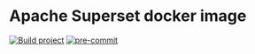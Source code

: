 # Apache Superset docker image

[![Build project](https://github.com/Romanow/superset-docker/actions/workflows/build.yml/badge.svg?branch=master)](https://github.com/Romanow/superset-docker/actions/workflows/build.yml)
[![pre-commit](https://img.shields.io/badge/pre--commit-enabled-brightgreen?logo=pre-commit)](https://github.com/pre-commit/pre-commit)
